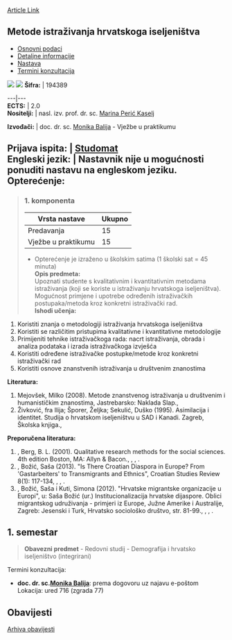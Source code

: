 [Article Link](https://www.fhs.hr/predmet/mihi)

## Metode istraživanja hrvatskoga iseljeništva
  * [Osnovni podaci](https://www.fhs.hr/predmet/mihi#v1id-523782_51894_1_0 "Osnovni podaci")
  * [Detaljne informacije](https://www.fhs.hr/predmet/mihi#v1id-523782_51894_1_1 "Detaljne informacije")
  * [Nastava](https://www.fhs.hr/predmet/mihi#v1id-523782_51894_1_2 "Nastava")
  * [Termini konzultacija](https://www.fhs.hr/predmet/mihi#v1id-523782_51894_1_3 "Termini konzultacija")


[![](https://www.fhs.hr/img/flags/gif/hr.gif)](https://www.fhs.hr/predmet/mihi) [![](https://www.fhs.hr/img/flags/gif/gb.gif)](https://www.fhs.hr/en/course/dadoe)
**Šifra:** |  194389  
  
---|---  
**ECTS:** |  2.0   
**Nositelji:** |  nasl. izv. prof. dr. sc. [Marina Perić Kaselj](https://www.fhs.hr/djelatnik/marina.peric_kaselj)   
  
**Izvođači:** |  doc. dr. sc. [Monika Balija](https://www.fhs.hr/djelatnik/monika.balija) - Vježbe u praktikumu  
  
**Prijava ispita:** |  [Studomat](http://www.isvu.hr/studomat)  
**Engleski jezik:** |  Nastavnik nije u mogućnosti ponuditi nastavu na engleskom jeziku.   
**Opterećenje:**  
---  
> ### 1. komponenta
> | Vrsta nastave | Ukupno  
> ---|---  
> Predavanja | 15  
> Vježbe u praktikumu | 15  
> * Opterećenje je izraženo u školskim satima (1 školski sat = 45 minuta)   
**Opis predmeta:**  
> Upoznati studente s kvalitativnim i kvantitativnim metodama istraživanja (koji se koriste u istraživanju hrvatskoga iseljeništva). Mogućnost primjene i upotrebe određenih istraživačkih postupaka/metoda kroz konkretni istraživački rad.  
**Ishodi učenja:**  
  1. Koristiti znanja o metodologiji istraživanja hrvatskoga iseljeništva
  2. Koristiti se različitim pristupima kvalitativne i kvantitativne metodologije
  3. Primijeniti tehnike istraživačkoga rada: nacrt istraživanja, obrada i analiza podataka i izrada istraživačkoga izvješća
  4. Koristiti određene istraživačke postupke/metode kroz konkretni istraživački rad
  5. Koristiti osnove znanstvenih istraživanja u društvenim znanostima

  
**Literatura:**  
  1. Mejovšek, Milko (2008). Metode znanstvenog istraživanja u društvenim i humanističkim znanostima, Jastrebarsko: Naklada Slap., 
  2. Živković, fra Ilija; Šporer, Željka; Sekulić, Duško (1995). Asimilacija i identitet. Studija o hrvatskom iseljeništvu u SAD i Kanadi. Zagreb, Školska knjiga., 

  
**Preporučena literatura:**  
  1. , Berg, B. L. (2001). Qualitative research methods for the social sciences. 4th edition Boston, MA: Allyn & Bacon., , , .
  2. , Božić, Saša (2013). "Is There Croatian Diaspora in Europe? From 'Gastarbeiters' to Transmigrants and Ethnics", Croatian Studies Review 8(1): 117-134, , , .
  3. , Božić, Saša i Kuti, Simona (2012). "Hrvatske migrantske organizacije u Europi", u: Saša Božić (ur.) Institucionalizacija hrvatske dijaspore. Oblici migrantskog udruživanja - primjeri iz Europe, Južne Amerike i Australije, Zagreb: Jesenski i Turk, Hrvatsko sociološko društvo, str. 81-99., , , .

  
**1. semestar**  
---  
> **Obavezni predmet** - Redovni studij - Demografija i hrvatsko iseljeništvo (integrirani)  
>   
Termini konzultacija: 
  * **doc. dr. sc.[Monika Balija](https://www.fhs.hr/djelatnik/monika.balija)**: 
prema dogovoru uz najavu e-poštom
Lokacija: ured 716 (zgrada 77) 


## Obavijesti
[Arhiva obavijesti](https://www.fhs.hr/predmet/mihi?@=2179o#news_115540 "Arhiva obavijesti")
